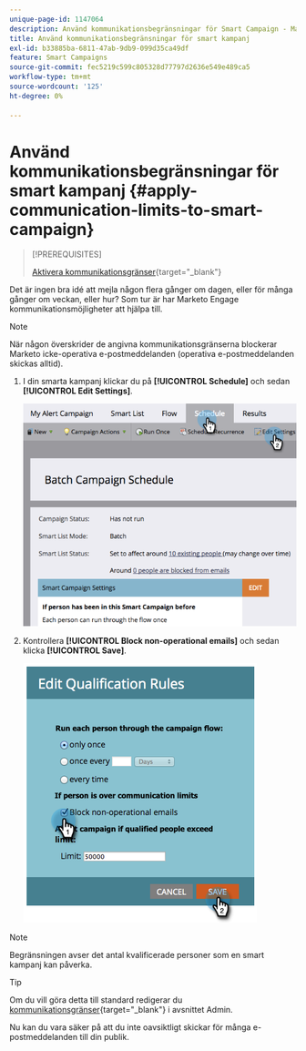```yaml
---
unique-page-id: 1147064
description: Använd kommunikationsbegränsningar för Smart Campaign - Marketo Docs - produktdokumentation
title: Använd kommunikationsbegränsningar för smart kampanj
exl-id: b33885ba-6811-47ab-9db9-099d35ca49df
feature: Smart Campaigns
source-git-commit: fec5219c599c805328d77797d2636e549e489ca5
workflow-type: tm+mt
source-wordcount: '125'
ht-degree: 0%

---
```


# Använd kommunikationsbegränsningar för smart kampanj {#apply-communication-limits-to-smart-campaign}

>[!PREREQUISITES]
>
>[Aktivera kommunikationsgränser](/help/marketo/product-docs/administration/email-setup/enable-communication-limits.md){target="_blank"}

Det är ingen bra idé att mejla någon flera gånger om dagen, eller för många gånger om veckan, eller hur? Som tur är har Marketo Engage kommunikationsmöjligheter att hjälpa till.

>[!NOTE]
>
>När någon överskrider de angivna kommunikationsgränserna blockerar Marketo icke-operativa e-postmeddelanden (operativa e-postmeddelanden skickas alltid).

1. I din smarta kampanj klickar du på **[!UICONTROL Schedule]** och sedan **[!UICONTROL Edit Settings]**.

   ![](assets/apply-communication-limits-to-smart-campaign-1.png)

1. Kontrollera **[!UICONTROL Block non-operational emails]** och sedan klicka **[!UICONTROL Save]**.

   ![](assets/apply-communication-limits-to-smart-campaign-2.png)

>[!NOTE]
>
>Begränsningen avser det antal kvalificerade personer som en smart kampanj kan påverka.

>[!TIP]
>
>Om du vill göra detta till standard redigerar du [kommunikationsgränser](/help/marketo/product-docs/administration/email-setup/enable-communication-limits.md){target="_blank"} i avsnittet Admin.

Nu kan du vara säker på att du inte oavsiktligt skickar för många e-postmeddelanden till din publik.
